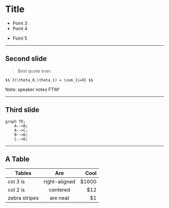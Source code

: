 # Title

<div id="left">

* Point 3
* Point 4

</div>

<div id="right">

* Point 5

</div>

---
<!-------------------------------------
--  SLIDE 2                          --
-------------------------------------->
<!-- .slide: data-transition="zoom" -->

## Second slide

> Best quote ever.

`$$ J(\theta_0,\theta_1) = \sum_{i=0} $$`

Note: speaker notes FTW!

---

## Third slide

```mermaid
graph TD;
    A-->B;
    A-->C;
    B-->D;
    C-->D;
```

---

## A Table

| Tables        | Are           | Cool  |
| ------------- |:-------------:| -----:|
| col 3 is      | right-aligned | $1600 |
| col 2 is      | centered      |   $12 |
| zebra stripes | are neat      |    $1 |
